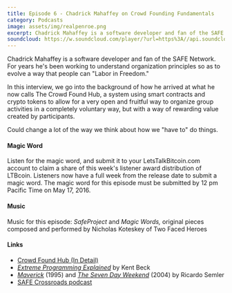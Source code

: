 ```yaml
---
title: Episode 6 - Chadrick Mahaffey on Crowd Founding Fundamentals
category: Podcasts
image: assets/img/realpenroe.png
excerpt: Chadrick Mahaffey is a software developer and fan of the SAFE Network. For years he's been working to understand organization principles so as to evolve a way that people can "Labor in Freedom."
soundcloud: https://w.soundcloud.com/player/?url=https%3A//api.soundcloud.com/tracks/263366995
---
```


Chadrick Mahaffey is a software developer and fan of the SAFE Network. For years he's been working to understand organization principles so as to evolve a way that people can "Labor in Freedom."

In this interview, we go into the background of how he arrived at what he now calls The Crowd Found Hub, a system using smart contracts and crypto tokens to allow for a very open and fruitful way to organize group activities in a completely voluntary way, but with a way of rewarding value created by participants.

Could change a lot of the way we think about how we "have to" do things.

#### Magic Word

Listen for the magic word, and submit it to your LetsTalkBitcoin.com account to claim a share of this week's  listener award distribution of LTBcoin. Listeners now have a full week from the release date to submit a magic word. The magic word for this episode must be submitted by 12 pm Pacific Time on May 17, 2016.

#### Music

Music for this episode: *SafeProject* and *Magic Words,* original pieces composed and performed by Nicholas Koteskey of Two Faced Heroes

#### Links

- [Crowd Found Hub (In Detail)](https://forum.safenetwork.io/t/crowd-found-hub-in-detail/9064)
- [*Extreme Programming Explained*](http://www.amazon.com/Extreme-Programming-Explained-Embrace-Change/dp/0201616416/ref=sr_1_2?ie=UTF8&qid=1462849265&sr=8-2&keywords=extreme+programming+explained) by Kent Beck
- [*Maverick*](http://www.amazon.com/Maverick-Success-Behind-Unusual-Workplace/dp/0446670553/ref=sr_1_1?ie=UTF8&qid=1462849425&sr=8-1&keywords=ricardo+semler) (1995) and [*The Seven Day Weekend*](https://www.amazon.com/Seven-Day-Weekend-Changing-Work-Works-ebook/dp/B000PDYVXE?ie=UTF8&keywords=ricardo%20semler&qid=1462849425&ref_=sr_1_2&sr=8-2) (2004) by Ricardo Semler
- [SAFE Crossroads podcast](https://safecrossroads.net)
